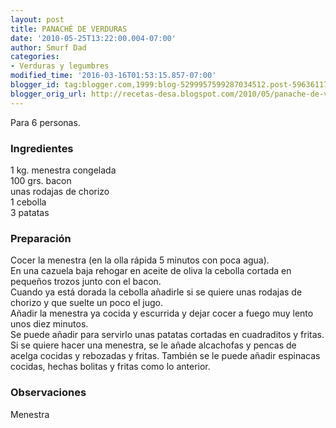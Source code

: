 ```yaml
---
layout: post
title: PANACHÉ DE VERDURAS
date: '2010-05-25T13:22:00.004-07:00'
author: Smurf Dad
categories:
- Verduras y legumbres
modified_time: '2016-03-16T01:53:15.857-07:00'
blogger_id: tag:blogger.com,1999:blog-5299957599287034512.post-5963611738765936265
blogger_orig_url: http://recetas-desa.blogspot.com/2010/05/panache-de-verduras.html
---
```


Para 6 personas.<br /><h3>Ingredientes</h3>1 kg. menestra congelada<br />100 grs. bacon<br />unas rodajas de chorizo<br />1 cebolla<br />3 patatas<br /><h3>Preparación</h3>Cocer la menestra (en la olla rápida 5 minutos con poca agua).<br />En una cazuela baja rehogar en aceite de oliva la cebolla cortada en pequeños trozos junto con el bacon.<br />Cuando ya está dorada la cebolla añadirle si se quiere unas rodajas de chorizo y que suelte un poco el jugo.<br />Añadir la menestra ya cocida y escurrida y dejar cocer a fuego muy lento unos diez minutos.<br />Se puede añadir para servirlo unas patatas cortadas en cuadraditos y fritas.<br />Si se quiere hacer una menestra, se le añade alcachofas y pencas de acelga cocidas y rebozadas y fritas. También se le puede añadir espinacas cocidas, hechas bolitas y fritas como lo anterior.<br /><h3>Observaciones</h3>Menestra